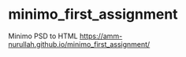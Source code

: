 # minimo_first_assignment
Minimo PSD to HTML
https://amm-nurullah.github.io/minimo_first_assignment/

